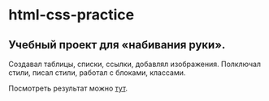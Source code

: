 # html-css-practice

## Учебный проект для «набивания руки».

Создавал таблицы, списки, ссылки, добавлял изображения. Полключал стили, писал стили, работал с блоками, классами.

Посмотреть результат можно <a href="https://www.example.com/my great page" target="_blank">тут</a>.
